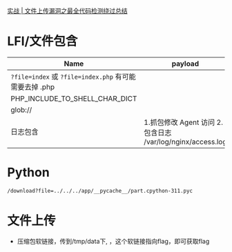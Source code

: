 [实战 | 文件上传漏洞之最全代码检测绕过总结](https://mp.weixin.qq.com/s/6ArBgNYpsQH7WkaaJY6GfQ)

# LFI/文件包含

| Name                                                   | payload                                                |     |
| ------------------------------------------------------ | ------------------------------------------------------ | --- |
| `?file=index` 或 `?file=index.php` 有可能需要去掉 .php |                                                        |     |
| PHP_INCLUDE_TO_SHELL_CHAR_DICT                         |                                                        |     |
| glob://                                                |                                                        |     |
| 日志包含                                               | 1.抓包修改 Agent 访问 2.包含日志 /var/log/nginx/access.log |

# Python

```sh
/download?file=../../../app/__pycache__/part.cpython-311.pyc
```

# 文件上传
- 压缩包软链接，传到/tmp/data下, ，这个软链接指向flag，即可获取flag